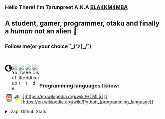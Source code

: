 ### Hello There! i'm Tarunpreet A.K.A [BLA4KM4MBA][website]

## A student, gamer, programmer, otaku and finally a *human* not an alien 🤣

### Follow me(or your choice ¯\_(ツ)_/¯)

<br>

[<img align="left" alt="website" width="22px" src="https://raw.githubusercontent.com/iconic/open-iconic/master/svg/globe.svg" />][website]
[<img align="left" alt="YouTube" width="22px" src="https://cdn.jsdelivr.net/npm/simple-icons@v3/icons/youtube.svg" />][youtube]
[<img align="left" alt="Twitter" width="22px" src="https://simpleicons.org/icons/twitter.svg" />][twitter]
[<img align="left" alt="Reddit" width="22px" src="https://simpleicons.org/icons/reddit.svg" />][reddit]
[<img align="left" alt="Discord" width="22px" src="https://simpleicons.org/icons/discord.svg" />][discord]

<br />

<br>

### Programming languages I know:

[<img align="left" alt="HTML5" width="26px" src="https://raw.githubusercontent.com/github/explore/80688e429a7d4ef2fca1e82350fe8e3517d3494d/topics/html/html.png" />][https://en.wikipedia.org/wiki/HTML5]
[<img align="left" alt="Python" width="26px" src="https://raw.githubusercontent.com/github/explore/80688e429a7d4ef2fca1e82350fe8e3517d3494d/topics/python/python.png" />][https://en.wikipedia.org/wiki/Python_(programming_language)]

<details>
    <summary>:zap: Github Stats</summary>

    <img align="Left" alt="Mamba's Github Stats src="https://github-readme-stats.bla4km4mba.vercel.app/api?username=BLA44KM4MBA&show_icons=True&hide_border=true" />

</details>

<br />
<br />

[website]: https://tarunpreet.ml
[twitter]: https://twitter.com/BLA4KM4MBA
[youtube]: https://youtube.com/codeSTACKr
[reddit]:  https://www.reddit.com/user/BLA4KM4MBA
[discord]: BLA44KM4MBA#4698
